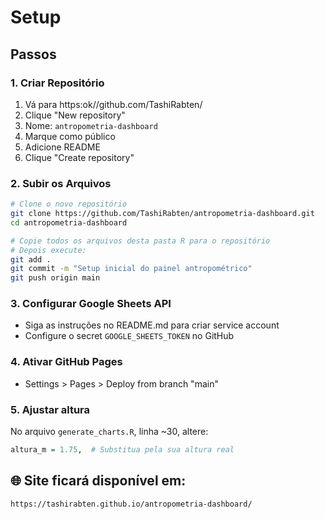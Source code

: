 # Setup

## Passos

### 1. Criar Repositório
1. Vá para https:ok//github.com/TashiRabten/
2. Clique "New repository"
3. Nome: `antropometria-dashboard`
4. Marque como público
5. Adicione README
6. Clique "Create repository"

### 2. Subir os Arquivos
```bash
# Clone o novo repositório
git clone https://github.com/TashiRabten/antropometria-dashboard.git
cd antropometria-dashboard

# Copie todos os arquivos desta pasta R para o repositório
# Depois execute:
git add .
git commit -m "Setup inicial do painel antropométrico"
git push origin main
```

### 3. Configurar Google Sheets API
- Siga as instruções no README.md para criar service account
- Configure o secret `GOOGLE_SHEETS_TOKEN` no GitHub

### 4. Ativar GitHub Pages
- Settings > Pages > Deploy from branch "main"

### 5. Ajustar altura
No arquivo `generate_charts.R`, linha ~30, altere:
```r
altura_m = 1.75,  # Substitua pela sua altura real
```

## 🌐 Site ficará disponível em:
`https://tashirabten.github.io/antropometria-dashboard/`